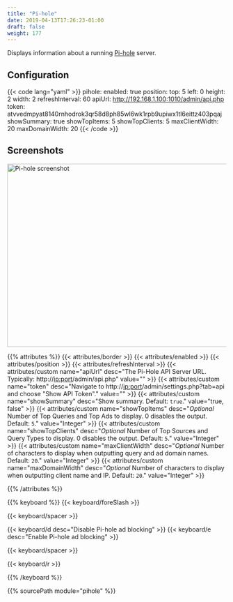 ```yaml
---
title: "Pi-hole"
date: 2019-04-13T17:26:23-01:00
draft: false
weight: 177
---
```


Displays information about a running [Pi-hole](https://pi-hole.net/) server.

## Configuration

{{< code lang="yaml" >}}
pihole:
  enabled: true
  position:
    top: 5
    left: 0
    height: 2
    width: 2
  refreshInterval: 60
  apiUrl: http://192.168.1.100:1010/admin/api.php
  token: atvvedmpyat8140rnhodrok3qr58d8ph85wl6wk1rpb9upiwx1tl6eittz403pqaj
  showSummary: true
  showTopItems: 5
  showTopClients: 5
  maxClientWidth: 20
  maxDomainWidth: 20
{{< /code >}}

## Screenshots

<img class="screenshot" src="/imgs/modules/pihole.png" width="688" height="420" alt="Pi-hole screenshot" />

{{% attributes %}}
  {{< attributes/border >}}
  {{< attributes/enabled >}}
  {{< attributes/position >}}
  {{< attributes/refreshInterval >}}
  {{< attributes/custom name="apiUrl" desc="The Pi-Hole API Server URL. Typically: http://<ip:port>/admin/api.php" value="" >}}
  {{< attributes/custom name="token" desc="Navigate to http://<ip:port>/admin/settings.php?tab=api and choose \"Show API Token\"." value="" >}}
  {{< attributes/custom name="showSummary" desc="Show summary. Default: `true`." value="true, false" >}}
  {{< attributes/custom name="showTopItems" desc="_Optional_ Number of Top Queries and Top Ads to display. 0 disables the output. Default: `5`." value="Integer" >}}
  {{< attributes/custom name="showTopClients" desc="_Optional_ Number of Top Sources and Query Types to display. 0 disables the output. Default: `5`." value="Integer" >}}
  {{< attributes/custom name="maxClientWidth" desc="_Optional_ Number of characters to display when outputting query and ad domain names. Default: `20`." value="Integer" >}}
  {{< attributes/custom name="maxDomainWidth" desc="_Optional_ Number of characters to display when outputting client name and IP. Default: `20`." value="Integer" >}}

{{% /attributes %}}

{{% keyboard %}}
  {{< keyboard/foreSlash >}}

  {{< keyboard/spacer >}}

  {{< keyboard/d desc="Disable Pi-hole ad blocking" >}}
  {{< keyboard/e desc="Enable Pi-hole ad blocking" >}}

  {{< keyboard/spacer >}}

  {{< keyboard/r >}}

{{% /keyboard %}}

{{% sourcePath module="pihole" %}}